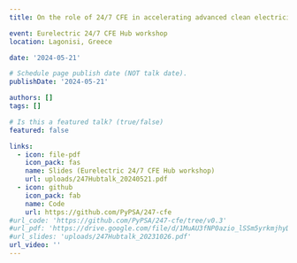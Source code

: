 ```yaml
---
title: On the role of 24/7 CFE in accelerating advanced clean electricity technologies

event: Eurelectric 24/7 CFE Hub workshop
location: Lagonisi, Greece

date: '2024-05-21'

# Schedule page publish date (NOT talk date).
publishDate: '2024-05-21'

authors: []
tags: []

# Is this a featured talk? (true/false)
featured: false

links:
  - icon: file-pdf
    icon_pack: fas
    name: Slides (Eurelectric 24/7 CFE Hub workshop)
    url: uploads/247Hubtalk_20240521.pdf
  - icon: github
    icon_pack: fab
    name: Code
    url: https://github.com/PyPSA/247-cfe
#url_code: 'https://github.com/PyPSA/247-cfe/tree/v0.3'
#url_pdf: 'https://drive.google.com/file/d/1MuAU3fNP0azio_lSSm5yrkmjhyD2X3YH/view?usp=sharing'
#url_slides: 'uploads/247Hubtalk_20231026.pdf'
url_video: ''
---
```

